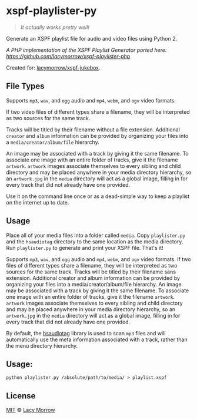 # xspf-playlister-py


> *It actually works pretty well!*

Generate an XSPF playlist file for audio and video files using Python 2.

_A PHP implementation of the XSPF Playlist Generator ported here: https://github.com/lacymorrow/xspf-playlister-php_

Created for: [lacymorrow/xspf-jukebox](https://github.com/lacymorrow/xspf-jukebox).


## File Types

Supports `mp3`, `wav`, and `ogg` audio and `mp4`, `webm`, and `ogv` video formats. 

If two video files of different types share a filename, they will be interpreted as two sources for the same track. 

Tracks will be titled by their filename without a file extension. Additional `creator` and `album` information can be provided by organizing your files into a `media/creator/album/file` hierarchy. 

An image may be associated with a track by giving it the same filename. To associate one image with an entire folder of tracks, give it the filename `artwork`. `artwork` images associate themselves to every sibling and child directory and may be placed anywhere in your media directory hierarchy, so an `artwork.jpg` in the `media` directory will act as a global image, filling in for every track that did not already have one provided.



Use it on the command line once or as a dead-simple way to keep a playlist on the internet up to date. 

## Usage
Place all of your media files into a folder called `media`. Copy `playlister.py` and the `hsaudiotag` directory to the same location as the media directory. Run `playlister.py` to generate and print your XSPF file. That's it!

Supports `mp3`, `wav`, and `ogg` audio and `mp4`, `webm`, and `ogv` video formats. If two files of different types share a filename, they will be interpreted as two sources for the same track. Tracks will be titled by their filename sans extension. Additional creator and album information can be provided by organizing your files into a media/creator/album/file hierarchy. An image may be associated with a track by giving it the same filename. To associate one image with an entire folder of tracks, give it the filename `artwork`. `artwork` images associate themselves to every sibling and child directory and may be placed anywhere in your media directory hierarchy, so an `artwork.jpg` in the `media` directory will act as a global image, filling in for every track that did not already have one provided.

By default, the [hsaudiotag](https://github.com/hsoft/hsaudiotag/) library is used to scan `mp3` files and will automatically use the meta information associated with a track, rather than the menu directory hierarchy.


## Usage:
`python playlister.py /absolute/path/to/media/ > playlist.xspf`


## License

[MIT](http://opensource.org/licenses/MIT) © [Lacy Morrow](http://lacymorrow.com)
